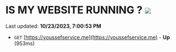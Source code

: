 # IS MY WEBSITE RUNNING ? [![](https://img.shields.io/static/v1?label=Sponsor&message=%E2%9D%A4&logo=GitHub&color=%23fe8e86)](https://github.com/sponsors/<username>)

Last updated: **10/23/2023, 7:00:53 PM**

- `GET` [https://youssefservice.me](https://youssefservice.me) - **Up** (953ms)
